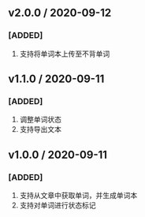 ## v2.0.0 / 2020-09-12
### [ADDED]
1. 支持将单词本上传至不背单词

## v1.1.0 / 2020-09-11
### [ADDED]
1. 调整单词状态
2. 支持导出文本
   
## v1.0.0 / 2020-09-11
### [ADDED]
1. 支持从文章中获取单词，并生成单词本
2. 支持对单词进行状态标记